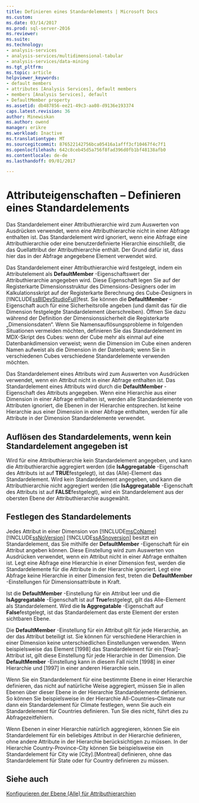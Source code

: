 ```yaml
---
title: Definieren eines Standardelements | Microsoft Docs
ms.custom: 
ms.date: 03/14/2017
ms.prod: sql-server-2016
ms.reviewer: 
ms.suite: 
ms.technology:
- analysis-services
- analysis-services/multidimensional-tabular
- analysis-services/data-mining
ms.tgt_pltfrm: 
ms.topic: article
helpviewer_keywords:
- default members
- attributes [Analysis Services], default members
- members [Analysis Services], default
- DefaultMember property
ms.assetid: db487856-ee21-49c3-aa08-d9136e193374
caps.latest.revision: 36
author: Minewiskan
ms.author: owend
manager: erikre
ms.workload: Inactive
ms.translationtype: MT
ms.sourcegitcommit: 876522142756bca05416a1afff3cf10467f4c7f1
ms.openlocfilehash: 642c8ceb45d5a756f8fad396d0fb1bf48138afb0
ms.contentlocale: de-de
ms.lasthandoff: 09/01/2017

---
```

# <a name="attribute-properties---define-a-default-member"></a>Attributeigenschaften – Definieren eines Standardelements
  Das Standardelement einer Attributhierarchie wird zum Auswerten von Ausdrücken verwendet, wenn eine Attributhierarchie nicht in einer Abfrage enthalten ist. Das Standardelement wird ignoriert, wenn eine Abfrage eine Attributhierarchie oder eine benutzerdefinierte Hierarchie einschließt, die das Quellattribut der Attributhierarchie enthält. Der Grund dafür ist, dass hier das in der Abfrage angegebene Element verwendet wird.  
  
 Das Standardelement einer Attributhierarchie wird festgelegt, indem ein Attributelement als **DefaultMember** -Eigenschaftswert der Attributhierarchie angegeben wird. Diese Eigenschaft legen Sie auf der Registerkarte Dimensionsstruktur des Dimensions-Designers oder im Kalkulationsskript auf der Registerkarte Berechnung des Cube-Designers in [!INCLUDE[ssBIDevStudioFull](../../includes/ssbidevstudiofull-md.md)]fest. Sie können die **DefaultMember** -Eigenschaft auch für eine Sicherheitsrolle angeben (und damit das für die Dimension festgelegte Standardelement überschreiben). Öffnen Sie dazu während der Definition der Dimensionssicherheit die Registerkarte „Dimensionsdaten“. Wenn Sie Namensauflösungsprobleme in folgenden Situationen vermeiden möchten, definieren Sie das Standardelement im MDX-Skript des Cubes: wenn der Cube mehr als einmal auf eine Datenbankdimension verweist; wenn die Dimension im Cube einen anderen Namen aufweist als die Dimension in der Datenbank; wenn Sie in verschiedenen Cubes verschiedene Standardelemente verwenden möchten.  
  
 Das Standardelement eines Attributs wird zum Auswerten von Ausdrücken verwendet, wenn ein Attribut nicht in einer Abfrage enthalten ist. Das Standardelement eines Attributs wird durch die **DefaultMember** -Eigenschaft des Attributs angegeben. Wenn eine Hierarchie aus einer Dimension in einer Abfrage enthalten ist, werden alle Standardelemente von Attributen ignoriert, die Ebenen in der Hierarchie entsprechen. Ist keine Hierarchie aus einer Dimension in einer Abfrage enthalten, werden für alle Attribute in der Dimension Standardelemente verwendet.  
  
## <a name="resolving-the-default-member-when-no-default-member-is-specified"></a>Auflösen des Standardelements, wenn kein Standardelement angegeben ist  
 Wird für eine Attributhierarchie kein Standardelement angegeben, und kann die Attributhierarchie aggregiert werden (die **IsAggregatable** -Eigenschaft des Attributs ist auf **TRUE**festgelegt), ist das (Alle)-Element das Standardelement. Wird kein Standardelement angegeben, und kann die Attributhierarchie nicht aggregiert werden (die **IsAggregatable** -Eigenschaft des Attributs ist auf **FALSE**festgelegt), wird ein Standardelement aus der obersten Ebene der Attributhierarchie ausgewählt.  
  
## <a name="specifying-the-default-member"></a>Festlegen des Standardelements  
 Jedes Attribut in einer Dimension von [!INCLUDE[msCoName](../../includes/msconame-md.md)] [!INCLUDE[ssNoVersion](../../includes/ssnoversion-md.md)] [!INCLUDE[ssASnoversion](../../includes/ssasnoversion-md.md)] besitzt ein Standardelement, das Sie mithilfe der **DefaultMember** -Eigenschaft für ein Attribut angeben können. Diese Einstellung wird zum Auswerten von Ausdrücken verwendet, wenn ein Attribut nicht in einer Abfrage enthalten ist. Legt eine Abfrage eine Hierarchie in einer Dimension fest, werden die Standardelemente für die Attribute in der Hierarchie ignoriert. Legt eine Abfrage keine Hierarchie in einer Dimension fest, treten die **DefaultMember** -Einstellungen für Dimensionsattribute in Kraft.  
  
 Ist die **DefaultMember** -Einstellung für ein Attribut leer und die **IsAggregatable** -Eigenschaft ist auf **True**festgelegt, gilt das Alle-Element als Standardelement. Wird die **Is Aggregatable** -Eigenschaft auf **False**festgelegt, ist das Standardelement das erste Element der ersten sichtbaren Ebene.  
  
 Die **DefaultMember** -Einstellung für ein Attribut gilt für jede Hierarchie, an der das Attribut beteiligt ist. Sie können für verschiedene Hierarchien in einer Dimension keine unterschiedlichen Einstellungen verwenden. Wenn beispielsweise das Element [1998] das Standardelement für ein [Year]-Attribut ist, gilt diese Einstellung für jede Hierarchie in der Dimension. Die **DefaultMember** -Einstellung kann in diesem Fall nicht [1998] in einer Hierarchie und [1997] in einer anderen Hierarchie sein.  
  
 Wenn Sie ein Standardelement für eine bestimmte Ebene in einer Hierarchie definieren, das nicht auf natürliche Weise aggregiert, müssen Sie in allen Ebenen über dieser Ebene in der Hierarchie Standardelemente definieren. So können Sie beispielsweise in der Hierarchie All-Countries–Climate nur dann ein Standardelement für Climate festlegen, wenn Sie auch ein Standardelement für Countries definieren. Tun Sie dies nicht, führt dies zu Abfragezeitfehlern.  
  
 Wenn Ebenen in einer Hierarchie natürlich aggregieren, können Sie ein Standardelement für ein beliebiges Attribut in der Hierarchie definieren, ohne andere Attribute in der Hierarchie berücksichtigen zu müssen. In der Hierarchie Country-Province-City können Sie beispielsweise ein Standardelement für City wie [City].[Montreal] definieren, ohne das Standardelement für State oder für Country definieren zu müssen.  
  
## <a name="see-also"></a>Siehe auch  
 [Konfigurieren der Ebene &#40;Alle&#41; für Attributhierarchien](../../analysis-services/multidimensional-models/database-dimensions-configure-the-all-level-for-attribute-hierarchies.md)  
  
  

